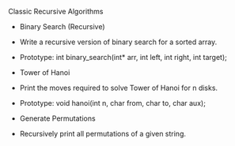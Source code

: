 Classic Recursive Algorithms

- Binary Search (Recursive)
 - Write a recursive version of binary search for a sorted array.
 - Prototype: int binary_search(int* arr, int left, int right, int target);

- Tower of Hanoi
 - Print the moves required to solve Tower of Hanoi for n disks.
 - Prototype: void hanoi(int n, char from, char to, char aux);

- Generate Permutations
 - Recursively print all permutations of a given string.
